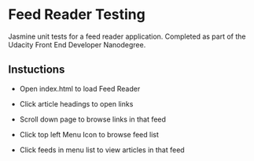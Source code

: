 # Feed Reader Testing
Jasmine unit tests for a feed reader application. Completed as part of the Udacity Front End Developer Nanodegree.

## Instuctions
- Open index.html to load Feed Reader

- Click article headings to open links

- Scroll down page to browse links in that feed

- Click top left Menu Icon to browse feed list

- Click feeds in menu list to view articles in that feed
